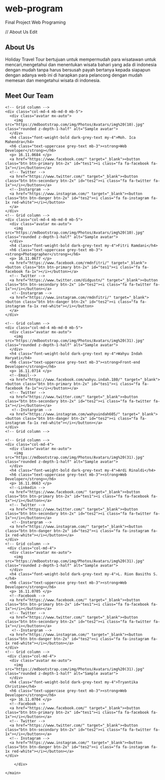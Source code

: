 # web-program
Final Project Web Programing

// About Us Edit
<!-- Section: Team v.2 -->
<section class="team-section text-center my-5">

  <!-- Section heading -->
  <h2 class="h1-responsive font-weight-bold my-5">About Us</h2>
  <!-- Section description -->
  <p class="grey-text w-responsive mx-auto mb-5">Holiday Travel Tour  bertujuan untuk  mempermudah para wisatawan untuk mencari,mengetahui dan menentukan wisata bahari yang ada di indonesia dengan mudah tanpa harus bersusah payah bertanya kepada siapapun dengan adanya web ini di harapkan para pelancong dengan mudah memesan dan mengetahui wisata di indonesia.</p>

  <h1 class="h1-responsive font-weight-bold my-5">Meet Our Team</h1>

  <!-- Grid row -->
  <div class="row text-center">

    <!-- Grid column -->
    <div class="col-md-4 mb-md-0 mb-5">
      <div class="avatar mx-auto">
        <img src="https://mdbootstrap.com/img/Photos/Avatars/img%20(10).jpg" class="rounded z-depth-1-half" alt="Sample avatar">
      </div>
      <h4 class="font-weight-bold dark-grey-text my-4">Moh. Ica Mahendra</h4>
      <h6 class="text-uppercase grey-text mb-3"><strong>Web Developer</strong></h6>
      <p> 16.11.0684 </p>
      <a href="https://www.facebook.com/" target="_blank"><button class="btn btn-primary btn-2x" id="tes1"><i class="fa fa-facebook fa-1x"></i></button></a>
      <!-- Twitter -->
      <a href="https://www.twitter.com/" target="_blank"><button class="btn btn-secondary btn-2x" id="tes2"><i class="fa fa-twitter fa-1x"></i></button></a>
      <!--Instargram -->
      <a href="https://www.instagram.com/" target="_blank"><button class="btn btn-danger btn-2x" id="tes2"><i class="fa fa-instagram fa-1x red-white"></i></button>
      </a>
    </div>
    <!-- Grid column -->
    <div class="col-md-4 mb-md-0 mb-5">
      <div class="avatar mx-auto">
        <img src="https://mdbootstrap.com/img/Photos/Avatars/img%20(10).jpg" class="rounded z-depth-1-half" alt="Sample avatar">
      </div>
      <h4 class="font-weight-bold dark-grey-text my-4">Fitri Ramdani</h4>
      <h6 class="text-uppercase grey-text mb-3"><strong>Photographer</strong></h6>
      <p> 16.11.0677 </p>
      <a href="https://www.facebook.com/rmdnfitri/" target="_blank"><button class="btn btn-primary btn-2x" id="tes1"><i class="fa fa-facebook fa-1x"></i></button></a>
      <!-- Twitter -->
      <a href="https://www.twitter.com/didgustn/" target="_blank"><button class="btn btn-secondary btn-2x" id="tes2"><i class="fa fa-twitter fa-1x"></i></button></a>
       <!--Instargram -->
      <a href="https://www.instagram.com/rmdnfitri/" target="_blank"><button class="btn btn-danger btn-2x" id="tes2"><i class="fa fa-instagram fa-1x red-white"></i></button>
      </a>
    </div>

    <!-- Grid column -->
    <div class="col-md-4 mb-md-0 mb-5">
      <div class="avatar mx-auto">
        <img src="https://mdbootstrap.com/img/Photos/Avatars/img%20(31).jpg" class="rounded z-depth-1-half" alt="Sample avatar">
      </div>
      <h4 class="font-weight-bold dark-grey-text my-4">Wahyu Indah Haryati</h4>
      <h6 class="text-uppercase grey-text mb-3"><strong>Front-end Developer</strong></h6>
      <p> 16.11.0714 </p>
      <!--Email-->
      <a href="https://www.facebook.com/wahyu.indah.180/" target="_blank"><button class="btn btn-primary btn-2x" id="tes1"><i class="fa fa-facebook fa-1x"></i></button></a>
      <!-- Twitter -->
      <a href="https://www.twitter.com/" target="_blank"><button class="btn btn-secondary btn-2x" id="tes2"><i class="fa fa-twitter fa-1x"></i></button></a>
       <!--Instargram -->
      <a href="https://www.instagram.com/wahyuindah605/" target="_blank"><button class="btn btn-danger btn-2x" id="tes2"><i class="fa fa-instagram fa-1x red-white"></i></button></a>
    </div>
    <!-- Grid column -->

    <!-- Grid column -->
    <div class="col-md-4">
      <div class="avatar mx-auto">
        <img src="https://mdbootstrap.com/img/Photos/Avatars/img%20(31).jpg" class="rounded z-depth-1-half" alt="Sample avatar">
      </div>
      <h4 class="font-weight-bold dark-grey-text my-4">Ardi Rinaldi</h4>
      <h6 class="text-uppercase grey-text mb-3"><strong>Web Developer</strong></h6>
      <p> 16.11.0663 </p>
      <!--Linkedin -->
      <a href="https://www.facebook.com/" target="_blank"><button class="btn btn-primary btn-2x" id="tes1"><i class="fa fa-facebook fa-1x"></i></button></a>
      <!-- Twitter -->
      <a href="https://www.twitter.com/" target="_blank"><button class="btn btn-secondary btn-2x" id="tes2"><i class="fa fa-twitter fa-1x"></i></button></a>
       <!--Instargram -->
      <a href="https://www.instagram.com/" target="_blank"><button class="btn btn-danger btn-2x" id="tes2"><i class="fa fa-instagram fa-1x red-white"></i></button></a>
    </div>
    <!-- Grid column -->
     <div class="col-md-4">
      <div class="avatar mx-auto">
        <img src="https://mdbootstrap.com/img/Photos/Avatars/img%20(31).jpg" class="rounded z-depth-1-half" alt="Sample avatar">
      </div>
      <h4 class="font-weight-bold dark-grey-text my-4">L. Rion Basiths S.</h4>
      <h6 class="text-uppercase grey-text mb-3"><strong>Web Developer</strong></h6>
      <p> 16.11.0705 </p>
      <!--Facebook -->
      <a href="https://www.facebook.com/" target="_blank"><button class="btn btn-primary btn-2x" id="tes1"><i class="fa fa-facebook fa-1x"></i></button></a>
      <!-- Twitter -->
      <a href="https://www.twitter.com/" target="_blank"><button class="btn btn-secondary btn-2x" id="tes2"><i class="fa fa-twitter fa-1x"></i></button></a>
       <!--Instargram -->
      <a href="https://www.instagram.com/" target="_blank"><button class="btn btn-danger btn-2x" id="tes2"><i class="fa fa-instagram fa-1x red-white"></i></button></a>
    </div>
    <!-- Grid column -->
     <div class="col-md-4">
      <div class="avatar mx-auto">
        <img src="https://mdbootstrap.com/img/Photos/Avatars/img%20(31).jpg" class="rounded z-depth-1-half" alt="Sample avatar">
      </div>
      <h4 class="font-weight-bold dark-grey-text my-4">Tryantika Christine</h4>
      <h6 class="text-uppercase grey-text mb-3"><strong>Web Developer</strong></h6>
      <p> 16.11.0704 </p>
      <!--Facebook -->
      <a href="https://www.facebook.com/" target="_blank"><button class="btn btn-primary btn-2x" id="tes1"><i class="fa fa-facebook fa-1x"></i></button></a>
      <!-- Twitter -->
      <a href="https://www.twitter.com/" target="_blank"><button class="btn btn-secondary btn-2x" id="tes2"><i class="fa fa-twitter fa-1x"></i></button></a>
      <!-- Instagram -->
      <a href="https://www.instagram.com/" target="_blank"><button class="btn btn-danger btn-2x" id="tes2"><i class="fa fa-instagram fa-1x red-white"></i></button></a>
    </div>

  </div>
  <!-- Grid row -->

</section>
<!-- Section: Team v.2 -->
            
    		
			
    		
    	</div>
    	
    </main>
    
